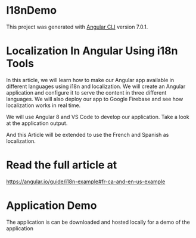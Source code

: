 # I18nDemo

This project was generated with [Angular CLI](https://github.com/angular/angular-cli) version 7.0.1.

# Localization In Angular Using i18n Tools
In this article, we will learn how to make our Angular app available in different languages using i18n and localization. We will create an Angular application and configure it to serve the content in three different languages. We will also deploy our app to Google Firebase and see how localization works in real time.

We will use Angular 8 and VS Code to develop our application. Take a look at the application output.


And this Article will be extended to use the French and Spanish as localization.



# Read the full article at


https://angular.io/guide/i18n-example#fr-ca-and-en-us-example

# Application Demo
The application is can be downloaded and hosted locally for a demo of the application
